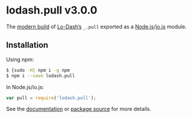 # lodash.pull v3.0.0

The [modern build](https://github.com/lodash/lodash/wiki/Build-Differences) of [Lo-Dash’s](https://lodash.com/) `_.pull` exported as a [Node.js](http://nodejs.org/)/[io.js](https://iojs.org/) module.

## Installation

Using npm:

```bash
$ {sudo -H} npm i -g npm
$ npm i --save lodash.pull
```

In Node.js/io.js:

```js
var pull = require('lodash.pull');
```

See the [documentation](https://lodash.com/docs#pull) or [package source](https://github.com/lodash/lodash/blob/3.0.0-npm-packages/lodash.pull/index.js) for more details.
